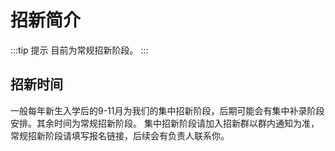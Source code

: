 # 招新简介

:::tip 提示
目前为常规招新阶段。
:::

## 招新时间

一般每年新生入学后的9-11月为我们的集中招新阶段，后期可能会有集中补录阶段安排。其余时间为常规招新阶段。
集中招新阶段请加入招新群以群内通知为准，常规招新阶段请填写报名链接，后续会有负责人联系你。